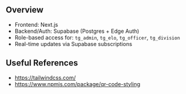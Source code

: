 ## Overview

- Frontend: Next.js
- Backend/Auth: Supabase (Postgres + Edge Auth)
- Role-based access for: `tg_admin`, `tg_elo`, `tg_officer`, `tg_division`
- Real-time updates via Supabase subscriptions

## Useful References

- https://tailwindcss.com/
- https://www.npmjs.com/package/qr-code-styling
